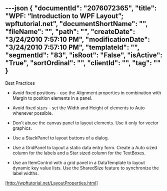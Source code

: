 ---json
{
  "documentId": "2076072365",
  "title": "WPF: “Introduction to WPF Layout”; wpftutorial.net",
  "documentShortName": "",
  "fileName": "",
  "path": "",
  "createDate": "3/24/2010 7:57:10 PM",
  "modificationDate": "3/24/2010 7:57:10 PM",
  "templateId": "",
  "segmentId": "83",
  "isRoot": "False",
  "isActive": "True",
  "sortOrdinal": "",
  "clientId": "",
  "tag": ""
}
---

Best Practices

* Avoid fixed positions - use the Alignment properties in combination with Margin to position elements in a panel.

* Avoid fixed sizes - set the Width and Height of elements to Auto whenever possible.

* Don't abuse the canvas panel to layout elements. Use it only for vector graphics.

* Use a StackPanel to layout buttons of a dialog.

* Use a GridPanel to layout a static data entry form. Create a Auto sized column for the labels and a Star sized column for the TextBoxes.

* Use an ItemControl with a grid panel in a DataTemplate to layout dynamic key value lists. Use the SharedSize feature to synchronize the label widths. 

[http://wpftutorial.net/LayoutProperties.html]
